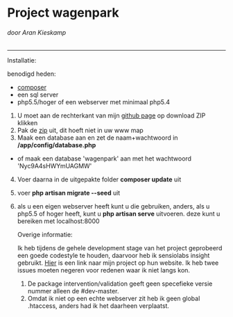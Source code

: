 # Project wagenpark
###### door Aran Kieskamp
------

Installatie:

benodigd heden:

- [composer](https:://getcomposer.org/)
- een sql server
- php5.5/hoger of een webserver met minimaal php5.4

1. U moet aan de rechterkant van mijn [github page](https://github.com/aranna00/wagenpark) op download ZIP klikken
2. Pak de [zip](https://github.com/aranna00/wagenpark/archive/master.zip) uit, dit hoeft niet in uw www map
3. Maak een database aan en zet de naam+wachtwoord in **/app/config/database.php**
 * of maak een database 'wagenpark' aan met het wachtwoord 'Nyc9A4sHWYmUAGMW'
4. Voer daarna in de uitgepakte folder **composer update** uit
5. voer **php artisan migrate --seed** uit
6. als u een eigen webserver heeft kunt u die gebruiken, anders, als u php5.5 of hoger heeft, kunt u **php artisan serve** uitvoeren.
   deze kunt u bereiken met localhost:8000
   
   
   Overige informatie:
   
   Ik heb tijdens de gehele development stage van het project geprobeerd een goede codestyle te houden,
   daarvoor heb ik sensiolabs insight gebruikt.
   [Hier](https://insight.sensiolabs.com/projects/50a56755-a68a-4c0b-a8fc-21982aba1c47) is een link naar mijn project op hun website.
   Ik heb twee issues moeten negeren voor redenen waar ik niet langs kon.
   
   1. De package intervention/validation geeft geen specefieke versie nummer alleen de #dev-master.
   2. Omdat ik niet op een echte webserver zit heb ik geen global .htaccess, anders had ik het daarheen verplaatst.